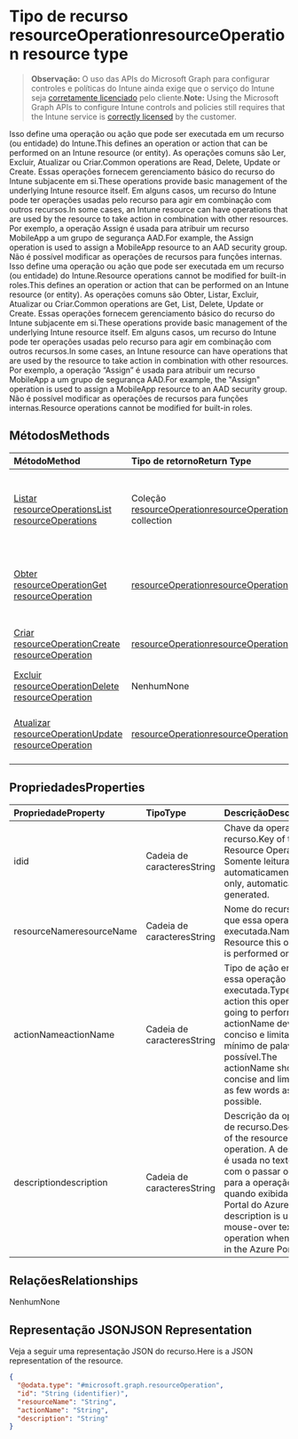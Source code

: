 # <a name="resourceoperation-resource-type"></a><span data-ttu-id="a654f-101">Tipo de recurso resourceOperation</span><span class="sxs-lookup"><span data-stu-id="a654f-101">resourceOperation resource type</span></span>

> <span data-ttu-id="a654f-102">**Observação:** O uso das APIs do Microsoft Graph para configurar controles e políticas do Intune ainda exige que o serviço do Intune seja [corretamente licenciado](https://go.microsoft.com/fwlink/?linkid=839381) pelo cliente.</span><span class="sxs-lookup"><span data-stu-id="a654f-102">**Note:** Using the Microsoft Graph APIs to configure Intune controls and policies still requires that the Intune service is [correctly licensed](https://go.microsoft.com/fwlink/?linkid=839381) by the customer.</span></span>

<span data-ttu-id="a654f-103">Isso define uma operação ou ação que pode ser executada em um recurso (ou entidade) do Intune.</span><span class="sxs-lookup"><span data-stu-id="a654f-103">This defines an operation or action that can be performed on an Intune resource (or entity).</span></span>  <span data-ttu-id="a654f-104">As operações comuns são Ler, Excluir, Atualizar ou Criar.</span><span class="sxs-lookup"><span data-stu-id="a654f-104">Common operations are Read, Delete, Update or Create.</span></span>  <span data-ttu-id="a654f-105">Essas operações fornecem gerenciamento básico do recurso do Intune subjacente em si.</span><span class="sxs-lookup"><span data-stu-id="a654f-105">These operations provide basic management of the underlying Intune resource itself.</span></span>  <span data-ttu-id="a654f-106">Em alguns casos, um recurso do Intune pode ter operações usadas pelo recurso para agir em combinação com outros recursos.</span><span class="sxs-lookup"><span data-stu-id="a654f-106">In some cases, an Intune resource can have operations that are used by the resource to take action in combination with other resources.</span></span>  <span data-ttu-id="a654f-107">Por exemplo, a operação Assign é usada para atribuir um recurso MobileApp a um grupo de segurança AAD.</span><span class="sxs-lookup"><span data-stu-id="a654f-107">For example, the Assign operation is used to assign a MobileApp resource to an AAD security group.</span></span>  <span data-ttu-id="a654f-108">Não é possível modificar as operações de recursos para funções internas. Isso define uma operação ou ação que pode ser executada em um recurso (ou entidade) do Intune.</span><span class="sxs-lookup"><span data-stu-id="a654f-108">Resource operations cannot be modified for built-in roles.This defines an operation or action that can be performed on an Intune resource (or entity).</span></span>  <span data-ttu-id="a654f-109">As operações comuns são Obter, Listar, Excluir, Atualizar ou Criar.</span><span class="sxs-lookup"><span data-stu-id="a654f-109">Common operations are Get, List, Delete, Update or Create.</span></span>  <span data-ttu-id="a654f-110">Essas operações fornecem gerenciamento básico do recurso do Intune subjacente em si.</span><span class="sxs-lookup"><span data-stu-id="a654f-110">These operations provide basic management of the underlying Intune resource itself.</span></span>  <span data-ttu-id="a654f-111">Em alguns casos, um recurso do Intune pode ter operações usadas pelo recurso para agir em combinação com outros recursos.</span><span class="sxs-lookup"><span data-stu-id="a654f-111">In some cases, an Intune resource can have operations that are used by the resource to take action in combination with other resources.</span></span>  <span data-ttu-id="a654f-112">Por exemplo, a operação “Assign” é usada para atribuir um recurso MobileApp a um grupo de segurança AAD.</span><span class="sxs-lookup"><span data-stu-id="a654f-112">For example, the "Assign" operation is used to assign a MobileApp resource to an AAD security group.</span></span>  <span data-ttu-id="a654f-113">Não é possível modificar as operações de recursos para funções internas.</span><span class="sxs-lookup"><span data-stu-id="a654f-113">Resource operations cannot be modified for built-in roles.</span></span>
## <a name="methods"></a><span data-ttu-id="a654f-114">Métodos</span><span class="sxs-lookup"><span data-stu-id="a654f-114">Methods</span></span>
|<span data-ttu-id="a654f-115">Método</span><span class="sxs-lookup"><span data-stu-id="a654f-115">Method</span></span>|<span data-ttu-id="a654f-116">Tipo de retorno</span><span class="sxs-lookup"><span data-stu-id="a654f-116">Return Type</span></span>|<span data-ttu-id="a654f-117">Descrição</span><span class="sxs-lookup"><span data-stu-id="a654f-117">Description</span></span>|
|:---|:---|:---|
|[<span data-ttu-id="a654f-118">Listar resourceOperations</span><span class="sxs-lookup"><span data-stu-id="a654f-118">List resourceOperations</span></span>](../api/intune_rbac_resourceoperation_list.md)|<span data-ttu-id="a654f-119">Coleção [resourceOperation](../resources/intune_rbac_resourceoperation.md)</span><span class="sxs-lookup"><span data-stu-id="a654f-119">[resourceOperation](../resources/intune_rbac_resourceoperation.md) collection</span></span>|<span data-ttu-id="a654f-120">Listar propriedades e relações dos objetos [resourceOperation](../resources/intune_rbac_resourceoperation.md).</span><span class="sxs-lookup"><span data-stu-id="a654f-120">List properties and relationships of the [resourceOperation](../resources/intune_rbac_resourceoperation.md) objects.</span></span>|
|[<span data-ttu-id="a654f-121">Obter resourceOperation</span><span class="sxs-lookup"><span data-stu-id="a654f-121">Get resourceOperation</span></span>](../api/intune_rbac_resourceoperation_get.md)|[<span data-ttu-id="a654f-122">resourceOperation</span><span class="sxs-lookup"><span data-stu-id="a654f-122">resourceOperation</span></span>](../resources/intune_rbac_resourceoperation.md)|<span data-ttu-id="a654f-123">Ler propriedades e relações do objeto [resourceOperation](../resources/intune_rbac_resourceoperation.md).</span><span class="sxs-lookup"><span data-stu-id="a654f-123">Read properties and relationships of the [resourceOperation](../resources/intune_rbac_resourceoperation.md) object.</span></span>|
|[<span data-ttu-id="a654f-124">Criar resourceOperation</span><span class="sxs-lookup"><span data-stu-id="a654f-124">Create resourceOperation</span></span>](../api/intune_rbac_resourceoperation_create.md)|[<span data-ttu-id="a654f-125">resourceOperation</span><span class="sxs-lookup"><span data-stu-id="a654f-125">resourceOperation</span></span>](../resources/intune_rbac_resourceoperation.md)|<span data-ttu-id="a654f-126">Criar um novo objeto [resourceOperation](../resources/intune_rbac_resourceoperation.md).</span><span class="sxs-lookup"><span data-stu-id="a654f-126">Create a new [resourceOperation](../resources/intune_rbac_resourceoperation.md) object.</span></span>|
|[<span data-ttu-id="a654f-127">Excluir resourceOperation</span><span class="sxs-lookup"><span data-stu-id="a654f-127">Delete resourceOperation</span></span>](../api/intune_rbac_resourceoperation_delete.md)|<span data-ttu-id="a654f-128">Nenhum</span><span class="sxs-lookup"><span data-stu-id="a654f-128">None</span></span>|<span data-ttu-id="a654f-129">Excluir um [resourceOperation](../resources/intune_rbac_resourceoperation.md)</span><span class="sxs-lookup"><span data-stu-id="a654f-129">Deletes a [resourceOperation](../resources/intune_rbac_resourceoperation.md).</span></span>|
|[<span data-ttu-id="a654f-130">Atualizar resourceOperation</span><span class="sxs-lookup"><span data-stu-id="a654f-130">Update resourceOperation</span></span>](../api/intune_rbac_resourceoperation_update.md)|[<span data-ttu-id="a654f-131">resourceOperation</span><span class="sxs-lookup"><span data-stu-id="a654f-131">resourceOperation</span></span>](../resources/intune_rbac_resourceoperation.md)|<span data-ttu-id="a654f-132">Atualizar as propriedades de um objeto [resourceOperation](../resources/intune_rbac_resourceoperation.md).</span><span class="sxs-lookup"><span data-stu-id="a654f-132">Update the properties of a [resourceOperation](../resources/intune_rbac_resourceoperation.md) object.</span></span>|

## <a name="properties"></a><span data-ttu-id="a654f-133">Propriedades</span><span class="sxs-lookup"><span data-stu-id="a654f-133">Properties</span></span>
|<span data-ttu-id="a654f-134">Propriedade</span><span class="sxs-lookup"><span data-stu-id="a654f-134">Property</span></span>|<span data-ttu-id="a654f-135">Tipo</span><span class="sxs-lookup"><span data-stu-id="a654f-135">Type</span></span>|<span data-ttu-id="a654f-136">Descrição</span><span class="sxs-lookup"><span data-stu-id="a654f-136">Description</span></span>|
|:---|:---|:---|
|<span data-ttu-id="a654f-137">id</span><span class="sxs-lookup"><span data-stu-id="a654f-137">id</span></span>|<span data-ttu-id="a654f-138">Cadeia de caracteres</span><span class="sxs-lookup"><span data-stu-id="a654f-138">String</span></span>|<span data-ttu-id="a654f-139">Chave da operação de recurso.</span><span class="sxs-lookup"><span data-stu-id="a654f-139">Key of the Resource Operation.</span></span> <span data-ttu-id="a654f-140">Somente leitura, gerada automaticamente.</span><span class="sxs-lookup"><span data-stu-id="a654f-140">Read-only, automatically generated.</span></span>|
|<span data-ttu-id="a654f-141">resourceName</span><span class="sxs-lookup"><span data-stu-id="a654f-141">resourceName</span></span>|<span data-ttu-id="a654f-142">Cadeia de caracteres</span><span class="sxs-lookup"><span data-stu-id="a654f-142">String</span></span>|<span data-ttu-id="a654f-143">Nome do recurso em que essa operação é executada.</span><span class="sxs-lookup"><span data-stu-id="a654f-143">Name of the Resource this operation is performed on.</span></span>|
|<span data-ttu-id="a654f-144">actionName</span><span class="sxs-lookup"><span data-stu-id="a654f-144">actionName</span></span>|<span data-ttu-id="a654f-145">Cadeia de caracteres</span><span class="sxs-lookup"><span data-stu-id="a654f-145">String</span></span>|<span data-ttu-id="a654f-146">Tipo de ação em que essa operação será executada.</span><span class="sxs-lookup"><span data-stu-id="a654f-146">Type of action this operation is going to perform.</span></span> <span data-ttu-id="a654f-147">O actionName deve ser conciso e limitado ao mínimo de palavras possível.</span><span class="sxs-lookup"><span data-stu-id="a654f-147">The actionName should be concise and limited to as few words as possible.</span></span>|
|<span data-ttu-id="a654f-148">description</span><span class="sxs-lookup"><span data-stu-id="a654f-148">description</span></span>|<span data-ttu-id="a654f-149">Cadeia de caracteres</span><span class="sxs-lookup"><span data-stu-id="a654f-149">String</span></span>|<span data-ttu-id="a654f-150">Descrição da operação de recurso.</span><span class="sxs-lookup"><span data-stu-id="a654f-150">Description of the resource operation.</span></span> <span data-ttu-id="a654f-151">A descrição é usada no texto exibido com o passar o mouse para a operação quando exibida no Portal do Azure.</span><span class="sxs-lookup"><span data-stu-id="a654f-151">The description is used in mouse-over text for the operation when shown in the Azure Portal.</span></span>|

## <a name="relationships"></a><span data-ttu-id="a654f-152">Relações</span><span class="sxs-lookup"><span data-stu-id="a654f-152">Relationships</span></span>
<span data-ttu-id="a654f-153">Nenhum</span><span class="sxs-lookup"><span data-stu-id="a654f-153">None</span></span>
## <a name="json-representation"></a><span data-ttu-id="a654f-154">Representação JSON</span><span class="sxs-lookup"><span data-stu-id="a654f-154">JSON Representation</span></span>
<span data-ttu-id="a654f-155">Veja a seguir uma representação JSON do recurso.</span><span class="sxs-lookup"><span data-stu-id="a654f-155">Here is a JSON representation of the resource.</span></span>
<!-- {
  "blockType": "resource",
  "keyProperty": "id",
  "@odata.type": "microsoft.graph.resourceOperation"
}
-->
``` json
{
  "@odata.type": "#microsoft.graph.resourceOperation",
  "id": "String (identifier)",
  "resourceName": "String",
  "actionName": "String",
  "description": "String"
}
```



